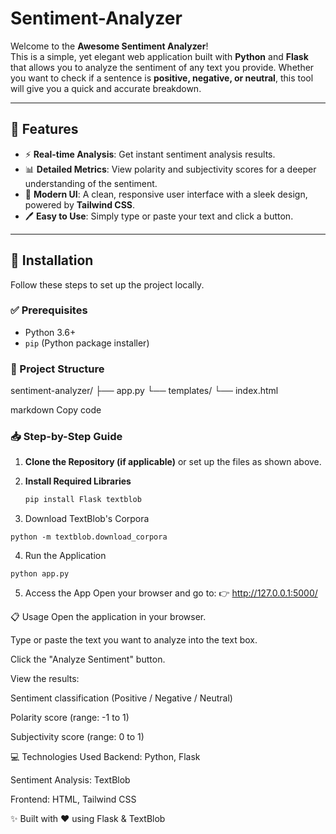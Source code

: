# Sentiment-Analyzer

Welcome to the **Awesome Sentiment Analyzer**!  
This is a simple, yet elegant web application built with **Python** and **Flask** that allows you to analyze the sentiment of any text you provide. Whether you want to check if a sentence is **positive, negative, or neutral**, this tool will give you a quick and accurate breakdown.

---

## 🌟 Features
- ⚡ **Real-time Analysis**: Get instant sentiment analysis results.  
- 📊 **Detailed Metrics**: View polarity and subjectivity scores for a deeper understanding of the sentiment.  
- 🎨 **Modern UI**: A clean, responsive user interface with a sleek design, powered by **Tailwind CSS**.  
- 🖊️ **Easy to Use**: Simply type or paste your text and click a button.  

---

## 🚀 Installation

Follow these steps to set up the project locally.

### ✅ Prerequisites
- Python 3.6+  
- `pip` (Python package installer)  

### 📂 Project Structure
sentiment-analyzer/
├── app.py
└── templates/
└── index.html

markdown
Copy code

### 📥 Step-by-Step Guide
1. **Clone the Repository (if applicable)** or set up the files as shown above.  

2. **Install Required Libraries**  
   ```bash
   pip install Flask textblob
   ```
3. Download TextBlob's Corpora
```
python -m textblob.download_corpora
```
4. Run the Application
```
python app.py
```
5. Access the App
Open your browser and go to:
👉 http://127.0.0.1:5000/

📋 Usage
Open the application in your browser.

Type or paste the text you want to analyze into the text box.

Click the "Analyze Sentiment" button.

View the results:

Sentiment classification (Positive / Negative / Neutral)

Polarity score (range: -1 to 1)

Subjectivity score (range: 0 to 1)

💻 Technologies Used
Backend: Python, Flask

Sentiment Analysis: TextBlob

Frontend: HTML, Tailwind CSS

✨ Built with ❤️ using Flask & TextBlob
